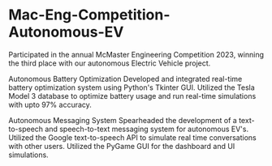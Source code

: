 # Mac-Eng-Competition-Autonomous-EV

Participated in the annual McMaster Engineering Competition 2023, winning the third place with our autonomous Electric Vehicle project. 

Autonomous Battery Optimization
Developed and integrated real-time battery optimization system using Python's Tkinter GUI. 
Utilized the Tesla Model 3 database to optimize battery usage and run real-time simulations with upto 97% accuracy.

Autonomous Messaging System
Spearheaded the development of a text-to-speech and speech-to-text messaging system for autonomous EV's.
Utilized the Google text-to-speech API to simulate real time conversations with other users. 
Utilized the PyGame GUI for the dashboard and UI simulations. 
